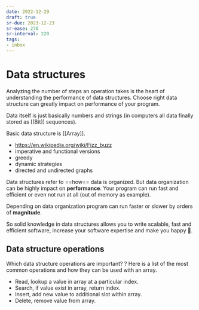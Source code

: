 ```yaml
---
date: 2022-12-29
draft: true
sr-due: 2023-12-23
sr-ease: 270
sr-interval: 220
tags:
- inbox
---
```


# Data structures

Analyzing the number of steps an operation takes is the heart of understanding
the performance of data structures. Choose right data structure can greatly
impact on performance of your program.

Data itself is just basically numbers and strings (in computers all data finally
stored as [[Bit]] sequences).

Basic data structure is [[Array]].

- <https://en.wikipedia.org/wiki/Fizz_buzz>
- imperative and functional versions
- greedy
- dynamic strategies
- directed and undirected graphs

Data structures refer to ==how== data is organized. But data organization can be
highly impact on **performance**. Your program can run fast and efficient or
even not run at all (out of memory as example).

Depending on data organization program can run faster
or slower by orders of **magnitude**.

So solid knowledge in data structures allows you to write scalable, fast and
efficient software, increase your software expertise and make you happy 🙂.

## Data structure operations

Which data structure operations are important?
?
Here is a list of the most common operations and how they can be used with an
array.
- Read, lookup a value in array at a particular index.
- Search, if value exist in array, return index.
- Insert, add new value to additional slot within array.
- Delete, remove value from array.